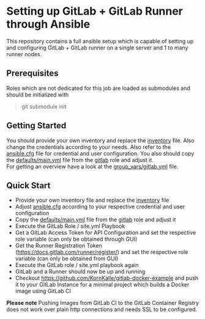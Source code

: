 # Setting up GitLab + GitLab Runner through Ansible

This repository contains a full ansible setup which is capable of setting up and configuring GitLab + GitLab runner on a single server and 1 to many runner nodes.

## Prerequisites

Roles which are not dedicated for this job are loaded as submodules and should be initialized with 
> git submodule init

## Getting Started

You should provide your own inventory and replace the [inventory](./inventory) file. Also change the credentials according to your needs.
Also refer to the [ansible.cfg](./ansible.cfg) file for credential and user configuration.
You also should copy the [defaults/main.yml](/roles/gitlab/defaults/main.yml) file from the [gitlab](roles/gitlab) role and adjust it.  
For getting an overview have a look at the [group_vars/gitlab.yml](group_vars/gitlab.yml) file.

## Quick Start

- Provide your own inventory file and replace the [inventory](./inventory) file
- Adjust [ansible.cfg](./ansible.cfg) according to your respective credential and user configuration
- Copy the [defaults/main.yml](/roles/gitlab/defaults/main.yml) file from the [gitlab](roles/gitlab) role and adjust it
- Execute the GitLab Role / site.yml Playbook
- Get a GitLab Access Token for API Configuration and set the respective role variable (can only be obtained through GUI)
- Get the Runner Registration Token (https://docs.gitlab.com/runner/register/) and set the respective role variable (can only be obtained from GUI)
- Execute the GitLab role / site.yml playbook again
- GitLab and a Runner should now be up and running
- Checkout https://github.com/KornKalle/gitlab-docker-example and push it to your GitLab Instance for a minimal project which builds a Docker image using GitLab CI

**Please note** Pushing Images from GitLab CI to the GitLab Container Registry does not work over plain http connections and needs SSL to be configured.